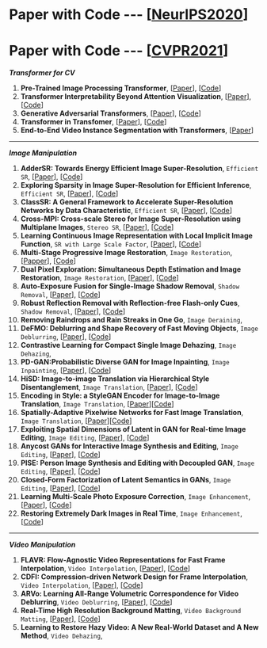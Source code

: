 # Paper with Code --- [[NeurIPS2020](https://github.com/melo2109/NeurIPS2020)]

# Paper with Code --- [[CVPR2021](http://cvpr2021.thecvf.com/)]

***Transformer for CV***
1. **Pre-Trained Image Processing Transformer**, [[Paper](https://arxiv.org/pdf/2012.00364.pdf)], [[Code]()]
2. **Transformer Interpretability Beyond Attention Visualization**, [[Paper](https://arxiv.org/pdf/2012.09838.pdf)], [[Code](https://github.com/hila-chefer/Transformer-Explainability)]
3. **Generative Adversarial Transformers**, [[Paper](https://arxiv.org/pdf/2103.01209.pdf)], [[Code](https://github.com/dorarad/gansformer)]
4. **Transformer in Transfomer**, [[Paper](https://arxiv.org/abs/2103.00112)], [[Code](https://github.com/huawei-noah/noah-research/tree/master/TNT)]
5. **End-to-End Video Instance Segmentation with Transformers**, [[Paper](https://arxiv.org/abs/2011.14503)]

- - -
***Image Manipulation***
1. **AdderSR: Towards Energy Efficient Image Super-Resolution**, `Efficient SR`, [[Paper](https://arxiv.org/pdf/2009.08891.pdf)], [[Code](https://github.com/huawei-noah/AdderNet)]
2. **Exploring Sparsity in Image Super-Resolution for Efficient Inference**, `Efficient SR`, [[Paper](https://arxiv.org/abs/2006.09603)], [[Code](https://github.com/LongguangWang/SMSR)]
3. **ClassSR: A General Framework to Accelerate Super-Resolution Networks by Data Characteristic**, `Efficient SR`, [[Paper]()], [[Code](https://github.com/Xiangtaokong/ClassSR)]
4. **Cross-MPI: Cross-scale Stereo for Image Super-Resolution using Multiplane Images**, `Stereo SR`, [[Paper](https://arxiv.org/abs/2011.14631)], [[Code](http://www.liuyebin.com/crossMPI/crossMPI.html)]
5. **Learning Continuous Image Representation with Local Implicit Image Function**, `SR with Large Scale Factor`, [[Paper](https://arxiv.org/abs/2012.09161)], [[Code](https://github.com/yinboc/liif)]
6. **Multi-Stage Progressive Image Restoration**, `Image Restoration`, [[Papper](https://arxiv.org/abs/2102.02808)], [[Code](https://github.com/swz30/MPRNet)]
7. **Dual Pixel Exploration: Simultaneous Depth Estimation and Image Restoration**, `Image Restoration`, [[Paper](https://arxiv.org/pdf/2012.00301.pdf)], [[Code](https://github.com/panpanfei/Dual-Pixel-Exploration-Simultaneous-Depth-Estimation-and-Image-Restoration)]
8. **Auto-Exposure Fusion for Single-Image Shadow Removal**, `Shadow Removal`, [[Paper](https://arxiv.org/abs/2103.01255)], [[Code](https://github.com/tsingqguo/exposure-fusion-shadow-removal)]
9. **Robust Reflection Removal with Reflection-free Flash-only Cues**, `Shadow Removal`, [[Paper](https://arxiv.org/pdf/2103.04273.pdf)], [[Code](https://github.com/ChenyangLEI/flash-reflection-removal)]
10. **Removing Raindrops and Rain Streaks in One Go**, `Image Deraining`,
11. **DeFMO: Deblurring and Shape Recovery of Fast Moving Objects**, `Image Deblurring`, [[Paper](https://arxiv.org/abs/2012.00595)], [[Code](https://github.com/rozumden/DeFMO)]
12. **Contrastive Learning for Compact Single Image Dehazing**, `Image Dehazing`,
13. **PD-GAN:Probabilistic Diverse GAN for Image Inpainting**, `Image Inpainting`,  [[Paper]()], [[Code](https://github.com/KumapowerLIU/PD-GAN)]
14. **HiSD: Image-to-image Translation via Hierarchical Style Disentanglement**, `Image Translation`, [[Paper](https://arxiv.org/abs/2103.01456)], [[Code](https://github.com/imlixinyang/HiSD)]
15. **Encoding in Style: a StyleGAN Encoder for Image-to-Image Translation**, `Image Translation`, [[Paper](https://arxiv.org/abs/2008.00951)][[Code](https://github.com/eladrich/pixel2style2pixel)]
16. **Spatially-Adaptive Pixelwise Networks for Fast Image Translation**, `Image Translation`, [[Paper](https://arxiv.org/abs/2012.02992)][[Code](https://tamarott.github.io/ASAPNet_web/)]
17. **Exploiting Spatial Dimensions of Latent in GAN for Real-time Image Editing**, `Image Editing`, [[Paper]()], [[Code]()]
18. **Anycost GANs for Interactive Image Synthesis and Editing**, `Image Editing`, [[Paper](https://arxiv.org/abs/2103.03243)], [[Code](https://github.com/mit-han-lab/anycost-gan)]
19. **PISE: Person Image Synthesis and Editing with Decoupled GAN**, `Image Editing`, [[Paper](https://arxiv.org/abs/2103.04023)], [[Code](https://github.com/Zhangjinso/PISE)]
20. **Closed-Form Factorization of Latent Semantics in GANs**, `Image Editing`, [[Paper](https://arxiv.org/pdf/2007.06600.pdf)], [[Code](https://github.com/genforce/sefa)]
21. **Learning Multi-Scale Photo Exposure Correction**, `Image Enhancement`, [[Paper](https://arxiv.org/pdf/2003.11596.pdf)], [[Code](https://github.com/mahmoudnafifi/Exposure_Correction)]
22. **Restoring Extremely Dark Images in Real Time**, `Image Enhancement`, [[Code](https://github.com/MohitLamba94/Restoring-Extremely-Dark-Images-In-Real-Time)]

---
***Video Manipulation***
1. **FLAVR: Flow-Agnostic Video Representations for Fast Frame Interpolation**, `Video Interpolation`, [[Paper](https://arxiv.org/abs/2012.08512)], [[Code](https://tarun005.github.io/FLAVR/)]
2. **CDFI: Compression-driven Network Design for Frame Interpolation**, `Video Interpolation`, [[Paper]()], [[Code](https://github.com/tding1/Compression-Driven-Frame-Interpolation)]
3. **ARVo: Learning All-Range Volumetric Correspondence for Video Deblurring**, `Video Deblurring`, [[Paper](https://arxiv.org/pdf/2103.04260.pdf)], [[Code]()]
4. **Real-Time High Resolution Background Matting**, `Video Background Matting`, [[Paper](https://arxiv.org/abs/2012.07810)], [[Code](https://github.com/PeterL1n/BackgroundMattingV2)]
5. **Learning to Restore Hazy Video: A New Real-World Dataset and A New Method**, `Video Dehazing`,
